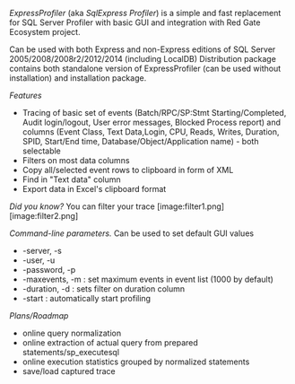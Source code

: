 *ExpressProfiler* (aka *SqlExpress Profiler*) is a simple and fast replacement for SQL Server Profiler with basic GUI and integration with Red Gate Ecosystem project.

Can be used with both Express and non-Express editions of SQL Server 2005/2008/2008r2/2012/2014 (including LocalDB)
Distribution package contains both standalone version of ExpressProfiler (can be used without installation) and installation package.

*Features*
* Tracing of basic set of events (Batch/RPC/SP:Stmt Starting/Completed, Audit login/logout, User error messages, Blocked Process report) and columns (Event Class, Text Data,Login, CPU, Reads, Writes, Duration, SPID, Start/End time, Database/Object/Application name) - both selectable
* Filters on most data columns
* Copy all/selected event rows to clipboard in form of XML 
* Find in "Text data" column
* Export data in Excel's clipboard format

*Did you know?*
You can filter your trace
[image:filter1.png]
[image:filter2.png]

*Command-line parameters.* 
Can be used to set default GUI values
* -server, -s  <server name>
* -user, -u  <user name>
* -password, -p <user password>
* -maxevents, -m <value> : set maximum events in event list (1000 by default)
* -duration, -d <min duration> : sets filter on duration column
* -start  :  automatically start profiling

*Plans/Roadmap*
* online query normalization
* online extraction of actual query from prepared statements/sp_executesql
* online execution statistics grouped by normalized statements
* save/load captured trace



